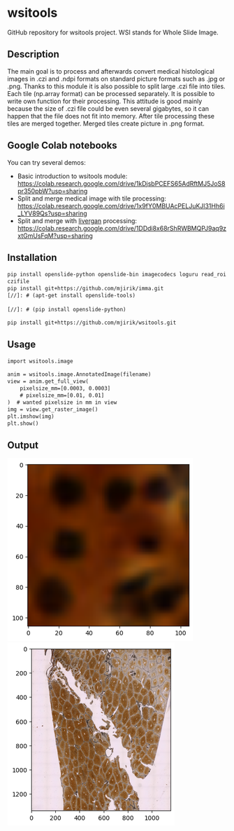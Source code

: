 # wsitools
GitHub repository for wsitools project. WSI stands for Whole Slide Image.

## Description
The main goal is to process and afterwards convert medical histological images in .czi and .ndpi formats on standard picture
formats such as .jpg or .png. Thanks to this module it is also possible to split large .czi file into tiles.
Each tile (np.array format) can be processed separately. It is possible to write own function for their processing. This attitude is good mainly because the size of .czi file could be
even several gigabytes, so it can happen that the file does not fit into memory. After tile processing these tiles are merged together.
Merged tiles create picture in .png format.


## Google Colab notebooks
You can try several demos:
* Basic introduction to wsitools module: https://colab.research.google.com/drive/1kDjsbPCEFS65AdRftMJ5JoS8pr350pbW?usp=sharing
* Split and merge medical image with tile processing: https://colab.research.google.com/drive/1x9fY0MBUAcPELJuKJl31Hh6i_LYV89Qs?usp=sharing
* Split and merge with [livergan](https://github.com/VaJavorek/livergan) processing: https://colab.research.google.com/drive/1DDdi8x68rShRWBMQPJ9aq9zxtGmUsFqM?usp=sharing

## Installation
```commandline
pip install openslide-python openslide-bin imagecodecs loguru read_roi czifile
pip install git+https://github.com/mjirik/imma.git
[//]: # (apt-get install openslide-tools)

[//]: # (pip install openslide-python)
```


[](https://github.com/VaJavorek/livergan/blob/main/img/comparison/Comparison_PIG-002_J-18-0092_HE__-1_split_1200.png?raw=true)




```commandline
pip install git+https://github.com/mjirik/wsitools.git
```

## Usage
```commandline
import wsitools.image
```

```commandline
anim = wsitools.image.AnnotatedImage(filename)
view = anim.get_full_view(
    pixelsize_mm=[0.0003, 0.0003]
    # pixelsize_mm=[0.01, 0.01]
)  # wanted pixelsize in mm in view
img = view.get_raster_image()
plt.imshow(img)
plt.show()
```

## Output
![alt text](https://github.com/mjirik/wsitools/blob/main/graphics/cell_nuclei.png?raw=true)
![alt text](https://github.com/mjirik/wsitools/blob/main/graphics/cell_nuclei_2.png?raw=true)



